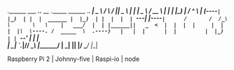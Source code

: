 .______           ___           _______..______    __          .______     ______   .___________.
|   _  \         /   \         /       ||   _  \  |  |         |   _  \   /  __  \  |           |
|  |_)  |       /  ^  \       |   (----`|  |_)  | |  |  ______ |  |_)  | |  |  |  | `---|  |----`
|      /       /  /_\  \       \   \    |   ___/  |  | |______||   _  <  |  |  |  |     |  |     
|  |\  \----. /  _____  \  .----)   |   |  |      |  |         |  |_)  | |  `--'  |     |  |     
| _| `._____|/__/     \__\ |_______/    | _|      |__|         |______/   \______/      |__|     
                                                                                                 
Raspberry Pi 2 | Johnny-five | Raspi-io | node